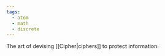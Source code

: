 ```yaml
---
tags:
  - atom
  - math
  - discrete
---
```

The art of devising [[Cipher|ciphers]] to protect information.